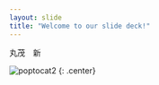 ```yaml
---
layout: slide
title: "Welcome to our slide deck!"
---
```


丸茂　新

![poptocat2](https://octodex.github.com/images/poptocat_v2.png)
{: .center}
